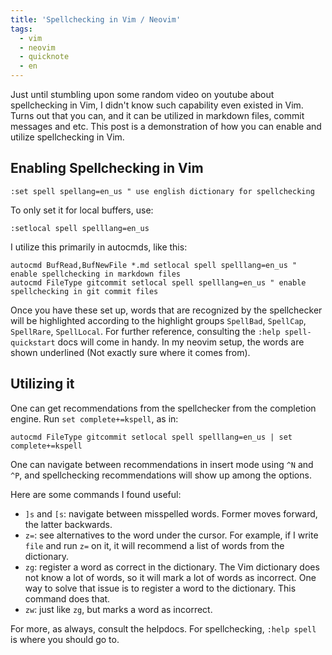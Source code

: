 ```yaml
---
title: 'Spellchecking in Vim / Neovim'
tags:
  - vim
  - neovim
  - quicknote
  - en
---
```


Just until stumbling upon some random video on youtube about spellchecking in Vim, I didn't know such capability even existed in Vim. Turns out that you can, and it can be utilized in markdown files, commit messages and etc. This post is a demonstration of how you can enable and utilize spellchecking in Vim.

## Enabling Spellchecking in Vim

```vim
:set spell spellang=en_us " use english dictionary for spellchecking
```

To only set it for local buffers, use:

```vim
:setlocal spell spelllang=en_us
```

I utilize this primarily in autocmds, like this:

```vim
autocmd BufRead,BufNewFile *.md setlocal spell spelllang=en_us " enable spellchecking in markdown files
autocmd FileType gitcommit setlocal spell spelllang=en_us " enable spellchecking in git commit files
```

Once you have these set up, words that are recognized by the spellchecker will be highlighted according to the highlight groups `SpellBad`, `SpellCap`, `SpellRare`, `SpellLocal`. For further reference, consulting the `:help spell-quickstart` docs will come in handy. In my neovim setup, the words are shown underlined (Not exactly sure where it comes from).

## Utilizing it

One can get recommendations from the spellchecker from the completion engine. Run `set complete+=kspell`, as in:

```vim
autocmd FileType gitcommit setlocal spell spelllang=en_us | set complete+=kspell
```

One can navigate between recommendations in insert mode using `^N` and `^P`, and spellchecking recommendations will show up among the options.

Here are some commands I found useful:

- `]s` and `[s`: navigate between misspelled words. Former moves forward, the latter backwards.
- `z=`: see alternatives to the word under the cursor. For example, if I write `file` and run `z=` on it, it will recommend a list of words from the dictionary.
- `zg`: register a word as correct in the dictionary. The Vim dictionary does not know a lot of words, so it will mark a lot of words as incorrect. One way to solve that issue is to register a word to the dictionary. This command does that.
- `zw`: just like `zg`, but marks a word as incorrect.

For more, as always, consult the helpdocs. For spellchecking, `:help spell` is where you should go to.
